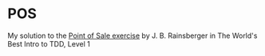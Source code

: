 # POS

My solution to the [Point of Sale
exercise](https://online-training.jbrains.ca/courses/wbitdd-01/lectures/136762)
by J. B. Rainsberger in The World's Best Intro to TDD, Level 1

